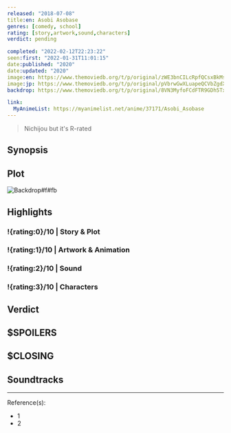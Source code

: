 ```yaml
---
released: "2018-07-08"
title:en: Asobi Asobase
genres: [comedy, school]
rating: [story,artwork,sound,characters]
verdict: pending

completed: "2022-02-12T22:23:22"
seen:first: "2022-01-31T11:01:15"
date:published: "2020"
date:updated: "2020"
image:en: https://www.themoviedb.org/t/p/original/zWE3bnCILcRpfQCsxBkMsgcEjOE.jpg
image:jp: https://www.themoviedb.org/t/p/original/pVbrwGwXLuapeQCVbZgdXFfwceB.jpg
backdrop: https://www.themoviedb.org/t/p/original/8VN3MyfoFCdFTR9GDh5Tx9pbdCV.jpg

link:
  MyAnimeList: https://myanimelist.net/anime/37171/Asobi_Asobase
---
```


> Nichijou but it's R-rated

## Synopsis

## Plot

![Backdrop#f#fb](https://www.themoviedb.org/t/p/original/y24IgH1jSYK6Xa2ufvWSaGqPyyb.jpg "Source: TMDB")

## Highlights

### !{rating:0}/10 | Story & Plot

### !{rating:1}/10 | Artwork & Animation

### !{rating:2}/10 | Sound

### !{rating:3}/10 | Characters

## Verdict

## $SPOILERS

## $CLOSING

## Soundtracks

***
Reference(s):

- 1
- 2
